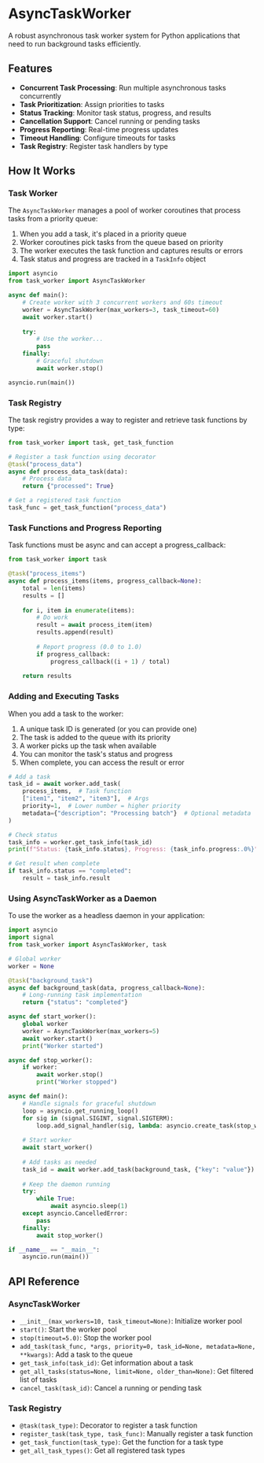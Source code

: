 # AsyncTaskWorker

A robust asynchronous task worker system for Python applications that need to run background tasks efficiently.

## Features

- **Concurrent Task Processing**: Run multiple asynchronous tasks concurrently
- **Task Prioritization**: Assign priorities to tasks
- **Status Tracking**: Monitor task status, progress, and results
- **Cancellation Support**: Cancel running or pending tasks
- **Progress Reporting**: Real-time progress updates
- **Timeout Handling**: Configure timeouts for tasks
- **Task Registry**: Register task handlers by type

## How It Works

### Task Worker

The `AsyncTaskWorker` manages a pool of worker coroutines that process tasks from a priority queue:

1. When you add a task, it's placed in a priority queue
2. Worker coroutines pick tasks from the queue based on priority
3. The worker executes the task function and captures results or errors
4. Task status and progress are tracked in a `TaskInfo` object

```python
import asyncio
from task_worker import AsyncTaskWorker

async def main():
    # Create worker with 3 concurrent workers and 60s timeout
    worker = AsyncTaskWorker(max_workers=3, task_timeout=60)
    await worker.start()
    
    try:
        # Use the worker...
        pass
    finally:
        # Graceful shutdown
        await worker.stop()

asyncio.run(main())
```

### Task Registry

The task registry provides a way to register and retrieve task functions by type:

```python
from task_worker import task, get_task_function

# Register a task function using decorator
@task("process_data")
async def process_data_task(data):
    # Process data
    return {"processed": True}

# Get a registered task function
task_func = get_task_function("process_data")
```

### Task Functions and Progress Reporting

Task functions must be async and can accept a progress_callback:

```python
from task_worker import task

@task("process_items")
async def process_items(items, progress_callback=None):
    total = len(items)
    results = []
    
    for i, item in enumerate(items):
        # Do work
        result = await process_item(item)
        results.append(result)
        
        # Report progress (0.0 to 1.0)
        if progress_callback:
            progress_callback((i + 1) / total)
    
    return results
```

### Adding and Executing Tasks

When you add a task to the worker:

1. A unique task ID is generated (or you can provide one)
2. The task is added to the queue with its priority
3. A worker picks up the task when available
4. You can monitor the task's status and progress
5. When complete, you can access the result or error

```python
# Add a task
task_id = await worker.add_task(
    process_items,  # Task function
    ["item1", "item2", "item3"],  # Args
    priority=1,  # Lower number = higher priority
    metadata={"description": "Processing batch"}  # Optional metadata
)

# Check status
task_info = worker.get_task_info(task_id)
print(f"Status: {task_info.status}, Progress: {task_info.progress:.0%}")

# Get result when complete
if task_info.status == "completed":
    result = task_info.result
```

### Using AsyncTaskWorker as a Daemon

To use the worker as a headless daemon in your application:

```python
import asyncio
import signal
from task_worker import AsyncTaskWorker, task

# Global worker
worker = None

@task("background_task")
async def background_task(data, progress_callback=None):
    # Long-running task implementation
    return {"status": "completed"}

async def start_worker():
    global worker
    worker = AsyncTaskWorker(max_workers=5)
    await worker.start()
    print("Worker started")

async def stop_worker():
    if worker:
        await worker.stop()
        print("Worker stopped")

async def main():
    # Handle signals for graceful shutdown
    loop = asyncio.get_running_loop()
    for sig in (signal.SIGINT, signal.SIGTERM):
        loop.add_signal_handler(sig, lambda: asyncio.create_task(stop_worker()))
    
    # Start worker
    await start_worker()
    
    # Add tasks as needed
    task_id = await worker.add_task(background_task, {"key": "value"})
    
    # Keep the daemon running
    try:
        while True:
            await asyncio.sleep(1)
    except asyncio.CancelledError:
        pass
    finally:
        await stop_worker()

if __name__ == "__main__":
    asyncio.run(main())
```

## API Reference

### AsyncTaskWorker

- `__init__(max_workers=10, task_timeout=None)`: Initialize worker pool
- `start()`: Start the worker pool
- `stop(timeout=5.0)`: Stop the worker pool
- `add_task(task_func, *args, priority=0, task_id=None, metadata=None, **kwargs)`: Add a task to the queue
- `get_task_info(task_id)`: Get information about a task
- `get_all_tasks(status=None, limit=None, older_than=None)`: Get filtered list of tasks
- `cancel_task(task_id)`: Cancel a running or pending task

### Task Registry

- `@task(task_type)`: Decorator to register a task function
- `register_task(task_type, task_func)`: Manually register a task function
- `get_task_function(task_type)`: Get the function for a task type
- `get_all_task_types()`: Get all registered task types

